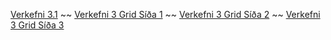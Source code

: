 [Verkefni 3.1](/Verkefni3/Verkefni3/Verk3.html) ~~ 
[Verkefni 3 Grid Síða 1](/Verkefni3/Verkefni3/verk3-grid.html) ~~ 
[Verkefni 3 Grid Síða 2](/Verkefni3/Verkefni3/verk3-grid22.html) ~~ 
[Verkefni 3 Grid Síða 3](/Verkefni3/Verkefni3/verk3-grid3.html)
